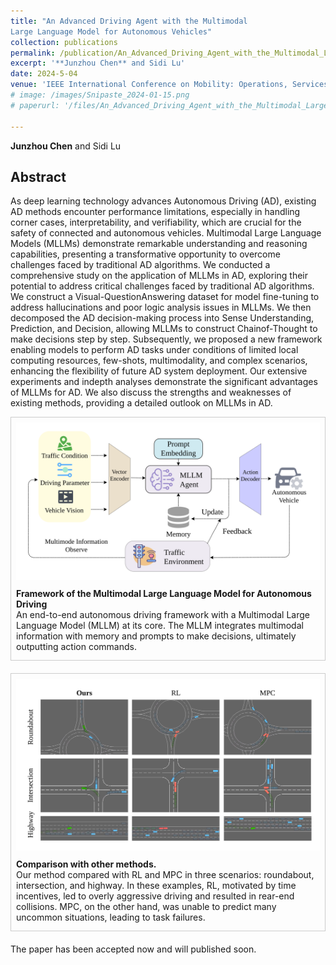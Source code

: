 ```yaml
---
title: "An Advanced Driving Agent with the Multimodal
Large Language Model for Autonomous Vehicles"
collection: publications
permalink: /publication/An_Advanced_Driving_Agent_with_the_Multimodal_Large_Language_Model_for_Autonomous_Vehicles
excerpt: '**Junzhou Chen** and Sidi Lu'
date: 2024-5-04
venue: 'IEEE International Conference on Mobility: Operations, Services, and Technologies'
# image: /images/Snipaste_2024-01-15.png
# paperurl: '/files/An_Advanced_Driving_Agent_with_the_Multimodal_Large_Language_Model_for_Autonomous_Vehicles.pdf'

---
```


**Junzhou Chen** and Sidi Lu

## Abstract

 As deep learning technology advances Autonomous Driving (AD), existing AD methods encounter performance limitations, especially in handling corner cases, interpretability, and verifiability, which are crucial for the safety of connected and autonomous vehicles. Multimodal Large Language Models (MLLMs) demonstrate remarkable understanding and reasoning capabilities, presenting a transformative opportunity to overcome challenges faced by traditional AD algorithms. We conducted a comprehensive study on the application of MLLMs in AD, exploring their potential to address critical challenges faced by traditional AD algorithms. We construct a Visual-QuestionAnswering dataset for model fine-tuning to address hallucinations and poor logic analysis issues in MLLMs. We then decomposed the AD decision-making process into Sense Understanding, Prediction, and Decision, allowing MLLMs to construct Chainof-Thought to make decisions step by step. Subsequently, we proposed a new framework enabling models to perform AD tasks under conditions of limited local computing resources, few-shots, multimodality, and complex scenarios, enhancing the flexibility of future AD system deployment. Our extensive experiments and indepth analyses demonstrate the significant advantages of MLLMs for AD. We also discuss the strengths and weaknesses of existing methods, providing a detailed outlook on MLLMs in AD.

<!-- ![fig3](/images/Snipaste_2024-01-15.png)
<center> The overall workflow of the purified Stacking ensemble, where KFSC represents k-fold split and concatenation, DW-Voting represents distance weighted voting and MLR with AW-Softmax represents multinomial logistic regression model with adaptive weighted softmax loss function.</center> -->
<div style="border: 1px solid #ccc; padding: 8px; margin-bottom: 20px;">
  <img src="../images/Framework.svg" alt="">
  <br>
  <p style="margin-top: 10px;margin-bottom: 5px;"> 
  <strong>Framework of the Multimodal Large Language Model for Autonomous Driving </strong> <br style="margin-bottom: 10px;">  An end-to-end autonomous driving framework with a Multimodal Large Language Model (MLLM) at its core. The MLLM integrates multimodal information with memory and prompts to make decisions, ultimately outputting action commands.</p>
</div>

<par>
<par>


<div style="border: 1px solid #ccc; padding: 8px; margin-bottom: 20px;">
  <img src="../images/Experiment5.svg" alt="">
  <br>
  <p style="margin-top: 10px;margin-bottom: 5px;"> 
  <strong>Comparison with other methods. </strong> <br style="margin-bottom: 10px;">  Our method compared with RL and MPC in three scenarios: roundabout, intersection, and highway. In these examples, RL, motivated by time incentives, led to overly aggressive driving and resulted in rear-end collisions. MPC, on the other hand, was unable to predict many uncommon situations, leading to task failures.</p>
</div>

The paper has been accepted now and will published soon.
